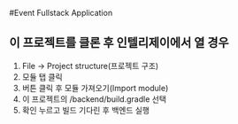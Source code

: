 #Event Fullstack Application

## 이 프로젝트를 클론 후 인텔리제이에서 열 경우
1. File -> Project structure(프로젝트 구조)
2. 모듈 탭 클릭
3. 버튼 클릭 후 모듈 가져오기(Import module)
4. 이 프로젝트의 /backend/build.gradle 선택
5. 확인 누르고 빌드 기다린 후 백엔드 실행